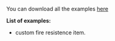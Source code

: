 You can download all the examples [here](https://drive.google.com/drive/folders/127occ570SMyMaDvdgqcVt59SydNe2uBC)

**List of examples:**

- custom fire resistence item.
